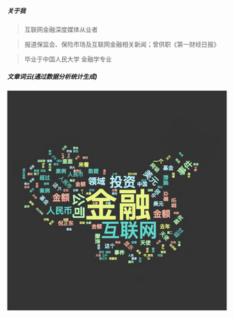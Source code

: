 ##### 关于我
> 互联网金融深度媒体从业者

> 报道保监会、保险市场及互联网金融相关新闻；曾供职《第一财经日报》

> 毕业于中国人民大学 金融学专业


##### 文章词云(通过数据分析统计生成)

![](/img/sinter-word.png)


